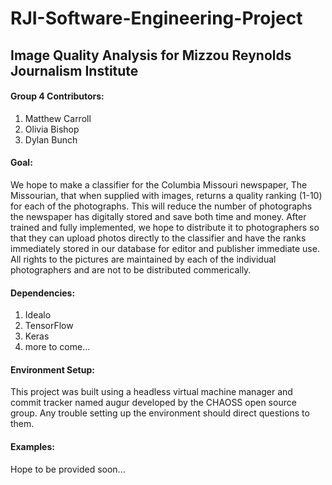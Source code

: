 # RJI-Software-Engineering-Project
Image Quality Analysis for Mizzou Reynolds Journalism Institute
---
#### Group 4 Contributors:
1.  Matthew Carroll
2.  Olivia Bishop
3.  Dylan Bunch

#### Goal:
We hope to make a classifier for the Columbia Missouri newspaper, The Missourian, that when supplied with images, returns a quality ranking (1-10) for each of the photographs. This will reduce the number of photographs the newspaper has digitally stored and save both time and money. After trained and fully implemented, we hope to distribute it to photographers so that they can upload photos directly to the classifier and have the ranks immediately stored in our database for editor and publisher immediate use. All rights to the pictures are maintained by each of the individual photographers and are not to be distributed commerically. 

#### Dependencies:
1. Idealo
2. TensorFlow
3. Keras
4. more to come...

#### Environment Setup:
This project was built using a headless virtual machine manager and commit tracker named augur developed by the CHAOSS open source group. Any trouble setting up the environment should direct questions to them.

#### Examples:
Hope to be provided soon...
